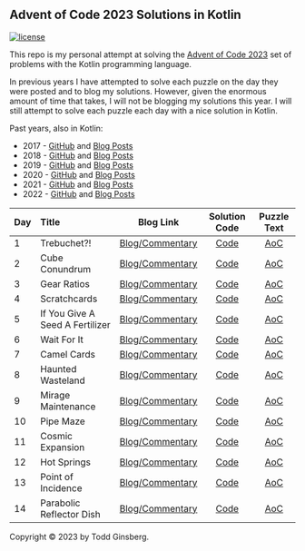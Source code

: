 ## Advent of Code 2023 Solutions in Kotlin

[![license](https://img.shields.io/github/license/tginsberg/advent-2023-kotlin)]()

This repo is my personal attempt at solving the [Advent of Code 2023](http://adventofcode.com/2023) set of problems with
the Kotlin programming language.

In previous years I have attempted to solve each puzzle on the day they were posted and to blog my solutions. However,
given
the enormous amount of time that takes, I will not be blogging my solutions this year. I will still attempt to solve
each
puzzle each day with a nice solution in Kotlin.

Past years, also in Kotlin:

* 2017 - [GitHub](https://github.com/tginsberg/advent-2017-kotlin/)
  and [Blog Posts](https://todd.ginsberg.com/post/advent-of-code/2017/)
* 2018 - [GitHub](https://github.com/tginsberg/advent-2018-kotlin/)
  and [Blog Posts](https://todd.ginsberg.com/post/advent-of-code/2018/)
* 2019 - [GitHub](https://github.com/tginsberg/advent-2019-kotlin/)
  and [Blog Posts](https://todd.ginsberg.com/post/advent-of-code/2019/)
* 2020 - [GitHub](https://github.com/tginsberg/advent-2020-kotlin/)
  and [Blog Posts](https://todd.ginsberg.com/post/advent-of-code/2020/)
* 2021 - [GitHub](https://github.com/tginsberg/advent-2021-kotlin/)
  and [Blog Posts](https://todd.ginsberg.com/post/advent-of-code/2021/)
* 2022 - [GitHub](https://github.com/tginsberg/advent-2022-kotlin/)
  and [Blog Posts](https://todd.ginsberg.com/post/advent-of-code/2022/)

| Day | Title                           |                                  Blog Link                                   |                                                   Solution Code                                                    |                Puzzle Text                 |
|-----|:--------------------------------|:----------------------------------------------------------------------------:|:------------------------------------------------------------------------------------------------------------------:|:------------------------------------------:|
| 1   | Trebuchet?!                     | [Blog/Commentary](https://todd.ginsberg.com/post/advent-of-code/2023/day1/)  | [Code](https://github.com/tginsberg/advent-2023-kotlin/blob/main/src/main/kotlin/com/ginsberg/advent2023/Day01.kt) | [AoC](http://adventofcode.com/2023/day/1)  |
| 2   | Cube Conundrum                  | [Blog/Commentary](https://todd.ginsberg.com/post/advent-of-code/2023/day2/)  | [Code](https://github.com/tginsberg/advent-2023-kotlin/blob/main/src/main/kotlin/com/ginsberg/advent2023/Day02.kt) | [AoC](http://adventofcode.com/2023/day/2)  |
| 3   | Gear Ratios                     | [Blog/Commentary](https://todd.ginsberg.com/post/advent-of-code/2023/day3/)  | [Code](https://github.com/tginsberg/advent-2023-kotlin/blob/main/src/main/kotlin/com/ginsberg/advent2023/Day03.kt) | [AoC](http://adventofcode.com/2023/day/3)  |
| 4   | Scratchcards                    | [Blog/Commentary](https://todd.ginsberg.com/post/advent-of-code/2023/day4/)  | [Code](https://github.com/tginsberg/advent-2023-kotlin/blob/main/src/main/kotlin/com/ginsberg/advent2023/Day04.kt) | [AoC](http://adventofcode.com/2023/day/4)  |
| 5   | If You Give A Seed A Fertilizer | [Blog/Commentary](https://todd.ginsberg.com/post/advent-of-code/2023/day5/)  | [Code](https://github.com/tginsberg/advent-2023-kotlin/blob/main/src/main/kotlin/com/ginsberg/advent2023/Day05.kt) | [AoC](http://adventofcode.com/2023/day/5)  |
| 6   | Wait For It                     | [Blog/Commentary](https://todd.ginsberg.com/post/advent-of-code/2023/day6/)  | [Code](https://github.com/tginsberg/advent-2023-kotlin/blob/main/src/main/kotlin/com/ginsberg/advent2023/Day06.kt) | [AoC](http://adventofcode.com/2023/day/6)  |
| 7   | Camel Cards                     | [Blog/Commentary](https://todd.ginsberg.com/post/advent-of-code/2023/day7/)  | [Code](https://github.com/tginsberg/advent-2023-kotlin/blob/main/src/main/kotlin/com/ginsberg/advent2023/Day07.kt) | [AoC](http://adventofcode.com/2023/day/7)  |
| 8   | Haunted Wasteland               | [Blog/Commentary](https://todd.ginsberg.com/post/advent-of-code/2023/day8/)  | [Code](https://github.com/tginsberg/advent-2023-kotlin/blob/main/src/main/kotlin/com/ginsberg/advent2023/Day08.kt) | [AoC](http://adventofcode.com/2023/day/8)  |
| 9   | Mirage Maintenance              | [Blog/Commentary](https://todd.ginsberg.com/post/advent-of-code/2023/day9/)  | [Code](https://github.com/tginsberg/advent-2023-kotlin/blob/main/src/main/kotlin/com/ginsberg/advent2023/Day09.kt) | [AoC](http://adventofcode.com/2023/day/9)  |
| 10  | Pipe Maze                       | [Blog/Commentary](https://todd.ginsberg.com/post/advent-of-code/2023/day10/) | [Code](https://github.com/tginsberg/advent-2023-kotlin/blob/main/src/main/kotlin/com/ginsberg/advent2023/Day10.kt) | [AoC](http://adventofcode.com/2023/day/10) |
| 11  | Cosmic Expansion                | [Blog/Commentary](https://todd.ginsberg.com/post/advent-of-code/2023/day11/) | [Code](https://github.com/tginsberg/advent-2023-kotlin/blob/main/src/main/kotlin/com/ginsberg/advent2023/Day11.kt) | [AoC](http://adventofcode.com/2023/day/11) |
| 12  | Hot Springs                     | [Blog/Commentary](https://todd.ginsberg.com/post/advent-of-code/2023/day12/) | [Code](https://github.com/tginsberg/advent-2023-kotlin/blob/main/src/main/kotlin/com/ginsberg/advent2023/Day12.kt) | [AoC](http://adventofcode.com/2023/day/12) |
| 13  | Point of Incidence              | [Blog/Commentary](https://todd.ginsberg.com/post/advent-of-code/2023/day13/) | [Code](https://github.com/tginsberg/advent-2023-kotlin/blob/main/src/main/kotlin/com/ginsberg/advent2023/Day13.kt) | [AoC](http://adventofcode.com/2023/day/13) |
| 14  | Parabolic Reflector Dish        | [Blog/Commentary](https://todd.ginsberg.com/post/advent-of-code/2023/day14/) | [Code](https://github.com/tginsberg/advent-2023-kotlin/blob/main/src/main/kotlin/com/ginsberg/advent2023/Day14.kt) | [AoC](http://adventofcode.com/2023/day/14) |

Copyright &copy; 2023 by Todd Ginsberg.
